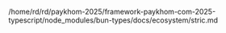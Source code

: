 /home/rd/rd/paykhom-2025/framework-paykhom-com-2025-typescript/node_modules/bun-types/docs/ecosystem/stric.md